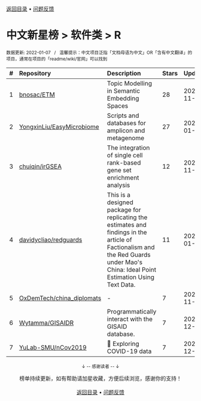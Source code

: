 <a href="https://gitee.com/GrowingGit/GitHub-Chinese-Top-Charts#github中文排行榜">返回目录</a> • <a href="/content/docs/feedback.md">问题反馈</a>

# 中文新星榜 > 软件类 > R
<sub>数据更新: 2022-01-07&nbsp;&nbsp;&nbsp;/&nbsp;&nbsp;&nbsp;温馨提示：中文项目泛指「文档母语为中文」OR「含有中文翻译」的项目，通常在项目的「readme/wiki/官网」可以找到</sub>

|#|Repository|Description|Stars|Updated|Created|
|:-|:-|:-|:-|:-|:-|
|1|[bnosac/ETM](https://gitee.com/bnosac/ETM)|Topic Modelling in Semantic Embedding Spaces|28|2021-11-11|2021-08-10|
|2|[YongxinLiu/EasyMicrobiome](https://gitee.com/YongxinLiu/EasyMicrobiome)|Scripts and databases for amplicon and metagenome|27|2022-01-03|2021-05-13|
|3|[chuiqin/irGSEA](https://gitee.com/chuiqin/irGSEA)|The integration of single cell rank-based gene set enrichment analysis|12|2021-11-26|2021-09-27|
|4|[davidycliao/redguards](https://gitee.com/davidycliao/redguards)|This is a designed package for replicating the estimates and findings in the article of Factionalism and the Red Guards under Mao's China: Ideal Point Estimation Using Text Data. |11|2022-01-06|2021-01-11|
|5|[OxDemTech/china_diplomats](https://gitee.com/OxDemTech/china_diplomats)|-|7|2021-11-16|2021-05-08|
|6|[Wytamma/GISAIDR](https://gitee.com/Wytamma/GISAIDR)|Programmatically interact with the GISAID database.|7|2021-12-19|2021-04-28|
|7|[YuLab-SMU/nCov2019](https://gitee.com/YuLab-SMU/nCov2019)|:microbe: Exploring COVID-19 data|7|2021-12-13|2021-01-17|

<div align="center">
    <p><sub>↓ -- 感谢读者 -- ↓</sub></p>
    榜单持续更新，如有帮助请加星收藏，方便后续浏览，感谢你的支持！
</div>

<br/>

<div align="center"><a href="https://gitee.com/GrowingGit/GitHub-Chinese-Top-Charts#github中文排行榜">返回目录</a> • <a href="/content/docs/feedback.md">问题反馈</a></div>
